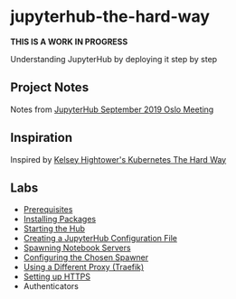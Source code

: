 # jupyterhub-the-hard-way

**THIS IS A WORK IN PROGRESS**

Understanding JupyterHub by deploying it step by step

## Project Notes

Notes from [JupyterHub September 2019 Oslo Meeting](https://hackmd.io/@YTPvGLFDTVmF7E0kLlhYvQ/BJskJUABS)

## Inspiration

Inspired by [Kelsey Hightower's Kubernetes The Hard Way](https://github.com/kelseyhightower/kubernetes-the-hard-way)

## Labs

- [Prerequisites](docs/01-prerequisites.md)
- [Installing Packages](docs/02-installing-pachages.md)
- [Starting the Hub](docs/03-starting-the-hub.md)
- [Creating a JupyterHub Configuration File](docs/04-generate-jupyterhub-config-file.md)
- [Spawning Notebook Servers](docs/05-spawning-notebook-servers.md)
- [Configuring the Chosen Spawner](docs/06-configuring-the-chosen-spawner.md)
- [Using a Different Proxy (Traefik)](docs/07-using-a-different-proxy-traefik.md)
- [Setting up HTTPS](docs/08-setting-up-HTTPS.md)
- Authenticators